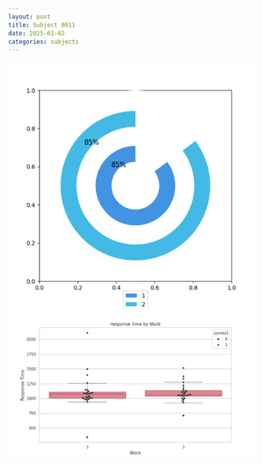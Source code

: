 ```yaml
---
layout: post
title: Subject 8011
date: 2025-01-02
categories: subjects
---
```


![](data/8011/run-22/8011__acc_test.png)
![](data/8011/run-22/8011_rt.png)
